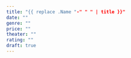 ```yaml
---
title: "{{ replace .Name "-" " " | title }}"
date: ""
genre: ""
price: ""
theater: ""
rating: ""
draft: true
---
```

